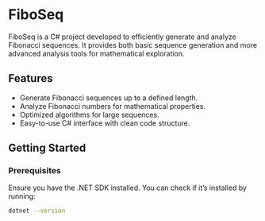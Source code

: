 # FiboSeq

FiboSeq is a C# project developed to efficiently generate and analyze Fibonacci sequences. It provides both basic sequence generation and more advanced analysis tools for mathematical exploration.

## Features
- Generate Fibonacci sequences up to a defined length.
- Analyze Fibonacci numbers for mathematical properties.
- Optimized algorithms for large sequences.
- Easy-to-use C# interface with clean code structure.

## Getting Started

### Prerequisites
Ensure you have the .NET SDK installed. You can check if it’s installed by running:
```bash
dotnet --version
